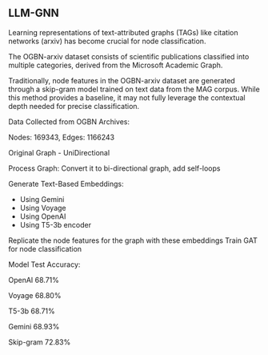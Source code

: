 ## LLM-GNN

Learning representations of text-attributed graphs (TAGs) like citation networks (arxiv) has become crucial for node classification. 

The OGBN-arxiv dataset consists of scientific publications classified into multiple categories, derived from the Microsoft Academic Graph.

Traditionally, node features in the OGBN-arxiv dataset are generated through a skip-gram model trained on text data from the MAG corpus. While this method provides a baseline, it may not fully leverage the contextual depth needed for precise classification.

Data Collected from OGBN Archives:

Nodes: 169343,  Edges: 1166243

Original Graph - UniDirectional 

Process Graph: Convert it to bi-directional graph, add self-loops

Generate Text-Based Embeddings: 
- Using Gemini 
- Using Voyage 
- Using OpenAI 
- Using T5-3b encoder
  
Replicate the node features for the graph with these embeddings
Train GAT for node classification 

Model	Test Accuracy:

OpenAI	68.71%

Voyage	68.80%

T5-3b	68.71%

Gemini	68.93%

Skip-gram	72.83%

